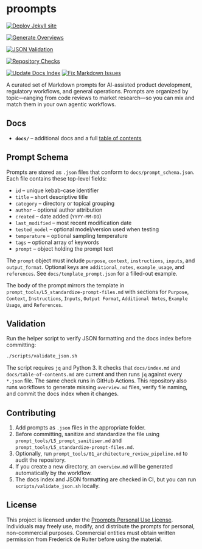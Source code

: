 # proompts

[![Deploy Jekyll site](https://github.com/fderuiter/proompts/actions/workflows/deploy-pages.yml/badge.svg)](https://github.com/fderuiter/proompts/actions/workflows/deploy-pages.yml)

[![Generate Overviews](https://github.com/fderuiter/proompts/actions/workflows/generate-overviews.yml/badge.svg)](https://github.com/fderuiter/proompts/actions/workflows/generate-overviews.yml)

[![JSON Validation](https://github.com/fderuiter/proompts/actions/workflows/json-validation.yml/badge.svg)](https://github.com/fderuiter/proompts/actions/workflows/json-validation.yml)

[![Repository Checks](https://github.com/fderuiter/proompts/actions/workflows/repo-checks.yml/badge.svg)](https://github.com/fderuiter/proompts/actions/workflows/repo-checks.yml)

[![Update Docs Index](https://github.com/fderuiter/proompts/actions/workflows/update-docs.yml/badge.svg)](https://github.com/fderuiter/proompts/actions/workflows/update-docs.yml)
[![Fix Markdown Issues](https://github.com/fderuiter/proompts/actions/workflows/fix-markdown-issues.yml/badge.svg)](https://github.com/fderuiter/proompts/actions/workflows/fix-markdown-issues.yml)

A curated set of Markdown prompts for AI-assisted product development, regulatory workflows, and general operations. Prompts are organized by topic—ranging from code reviews to market research—so you can mix and match them in your own agentic workflows.

## Docs

- **`docs/`** – additional docs and a full [table of contents](docs/index.md)

## Prompt Schema

Prompts are stored as `.json` files that conform to `docs/prompt_schema.json`. Each
file contains these top-level fields:

- `id` – unique kebab-case identifier
- `title` – short descriptive title
- `category` – directory or topical grouping
- `author` – optional author attribution
- `created` – date added (`YYYY-MM-DD`)
- `last_modified` – most recent modification date
- `tested_model` – optional model/version used when testing
- `temperature` – optional sampling temperature
- `tags` – optional array of keywords
- `prompt` – object holding the prompt text

The `prompt` object must include `purpose`, `context`, `instructions`, `inputs`,
and `output_format`. Optional keys are `additional_notes`, `example_usage`, and
`references`. See `docs/template_prompt.json` for a filled-out example.

The body of the prompt mirrors the template in
`prompt_tools/L5_standardize-prompt-files.md` with sections for `Purpose`,
`Context`, `Instructions`, `Inputs`, `Output Format`, `Additional Notes`,
`Example Usage`, and `References`.

## Validation

Run the helper script to verify JSON formatting and the docs index before committing:

```bash
./scripts/validate_json.sh
```

The script requires `jq` and Python 3. It checks that
`docs/index.md` and `docs/table-of-contents.md` are current and then runs `jq`
against every `*.json` file. The same check runs in GitHub Actions.
This repository also runs workflows to generate missing `overview.md` files, verify file naming, and commit the docs index when it changes.

## Contributing

1. Add prompts as `.json` files in the appropriate folder.
1. Before committing, sanitize and standardize the file using `prompt_tools/L5_prompt_sanitiser.md` and `prompt_tools/L5_standardize-prompt-files.md`.
1. Optionally, run `prompt_tools/01_architecture_review_pipeline.md` to audit the repository.
1. If you create a new directory, an `overview.md` will be generated automatically by the workflow.
1. The docs index and JSON formatting are checked in CI, but you can run `scripts/validate_json.sh` locally.

## License

This project is licensed under the [Proompts Personal Use License](LICENSE.md).
Individuals may freely use, modify, and distribute the prompts for personal,
non-commercial purposes. Commercial entities must obtain written permission
from Frederick de Ruiter before using the material.
